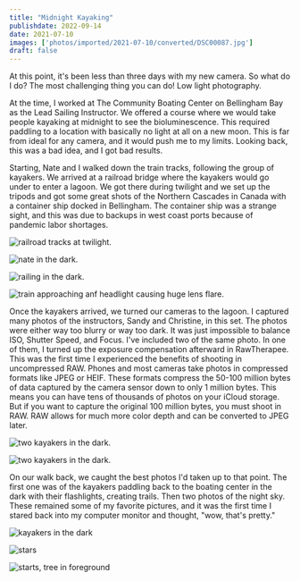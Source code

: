 ```yaml
---
title: "Midnight Kayaking"
publishdate: 2022-09-14
date: 2021-07-10
images: ['photos/imported/2021-07-10/converted/DSC00087.jpg']
draft: false
---
```


At this point, it's been less than three days with my new camera.  So what do I do?  The most challenging thing you can do!  Low light photography.

At the time, I worked at The Community Boating Center on Bellingham Bay as the Lead Sailing Instructor.  We offered a course where we would take people kayaking at midnight to see the bioluminescence.  This required paddling to a location with basically no light at all on a new moon.  This is far from ideal for any camera, and it would push me to my limits.  Looking back, this was a bad idea, and I got bad results.

Starting, Nate and I walked down the train tracks, following the group of kayakers.  We arrived at a railroad bridge where the kayakers would go under to enter a lagoon.  We got there during twilight and we set up the tripods and got some great shots of the Northern Cascades in Canada with a container ship docked in Bellingham.  The container ship was a strange sight, and this was due to backups in west coast ports because of pandemic labor shortages.

![railroad tracks at twilight.](photos/imported/2021-07-10/converted/DSC00045.jpg)

![nate in the dark.](photos/imported/2021-07-10/converted/DSC00049.jpg)

![railing in the dark.](photos/imported/2021-07-10/converted/DSC00050.jpg)

![train approaching anf headlight causing huge lens flare.](photos/imported/2021-07-10/converted/DSC00076.jpg)

Once the kayakers arrived, we turned our cameras to the lagoon.  I captured many photos of the instructors, Sandy and Christine, in this set.  The photos were either way too blurry or way too dark.  It was just impossible to balance ISO, Shutter Speed, and Focus.  I've included two of the same photo.  In one of them, I turned up the exposure compensation afterward in RawTherapee.  This was the first time I experienced the benefits of shooting in uncompressed RAW.  Phones and most cameras take photos in compressed formats like JPEG or HEIF.  These formats compress the 50-100 million bytes of data captured by the camera sensor down to only 1 million bytes.  This means you can have tens of thousands of photos on your iCloud storage.  But if you want to capture the original 100 million bytes, you must shoot in RAW.  RAW allows for much more color depth and can be converted to JPEG later.

![two kayakers in the dark.](photos/imported/2021-07-10/converted/DSC00087.jpg)

![two kayakers in the dark.](photos/imported/2021-07-10/converted/DSC00087-1.jpg)

On our walk back, we caught the best photos I'd taken up to that point.  The first one was of the kayakers paddling back to the boating center in the dark with their flashlights, creating trails.  Then two photos of the night sky.  These remained some of my favorite pictures, and it was the first time I stared back into my computer monitor and thought, "wow, that's pretty."

![kayakers in the dark](photos/imported/2021-07-10/converted/DSC00108.jpg)

![stars](photos/imported/2021-07-10/converted/DSC00116.jpg)

![starts, tree in foreground](photos/imported/2021-07-10/converted/DSC00118.jpg)
